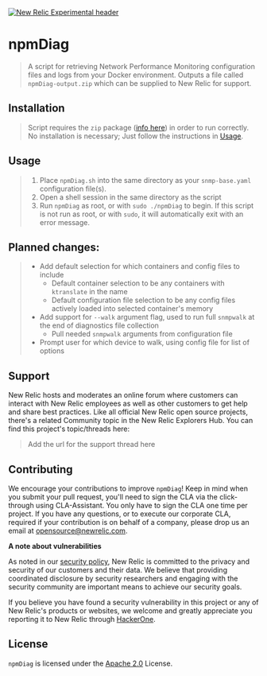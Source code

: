 [![New Relic Experimental header](https://github.com/newrelic/opensource-website/raw/master/src/images/categories/Experimental.png)](https://opensource.newrelic.com/oss-category/#new-relic-experimental)

# npmDiag

> A script for retrieving Network Performance Monitoring configuration files and logs from your Docker environment. Outputs a file called `npmDiag-output.zip` which can be supplied to New Relic for support.

## Installation

> Script requires the `zip` package ([info here](https://www.linux.org/docs/man1/zip.html)) in order to run correctly. No installation is necessary; Just follow the instructions in [Usage](#usage).

## Usage
> 1. Place `npmDiag.sh` into the same directory as your `snmp-base.yaml` configuration file(s).
> 2. Open a shell session in the same directory as the script
> 3. Run `npmDiag` as root, or with `sudo ./npmDiag` to begin. If this script is not run as root, or with `sudo`, it will automatically exit with an error message.

## Planned changes:
> - Add default selection for which containers and config files to include
>   - Default container selection to be any containers with `ktranslate` in the name
>   - Default configuration file selection to be any config files actively loaded into selected container's memory
> - Add support for `--walk` argument flag, used to run full `snmpwalk` at the end of diagnostics file collection
>   - Pull needed `snmpwalk` arguments from configuration file
>  - Prompt user for which device to walk, using config file for list of options

## Support

New Relic hosts and moderates an online forum where customers can interact with New Relic employees as well as other customers to get help and share best practices. Like all official New Relic open source projects, there's a related Community topic in the New Relic Explorers Hub. You can find this project's topic/threads here:

>Add the url for the support thread here

## Contributing
We encourage your contributions to improve `npmDiag`! Keep in mind when you submit your pull request, you'll need to sign the CLA via the click-through using CLA-Assistant. You only have to sign the CLA one time per project.
If you have any questions, or to execute our corporate CLA, required if your contribution is on behalf of a company,  please drop us an email at opensource@newrelic.com.

**A note about vulnerabilities**

As noted in our [security policy](../../security/policy), New Relic is committed to the privacy and security of our customers and their data. We believe that providing coordinated disclosure by security researchers and engaging with the security community are important means to achieve our security goals.

If you believe you have found a security vulnerability in this project or any of New Relic's products or websites, we welcome and greatly appreciate you reporting it to New Relic through [HackerOne](https://hackerone.com/newrelic).

## License
`npmDiag` is licensed under the [Apache 2.0](http://apache.org/licenses/LICENSE-2.0.txt) License.
